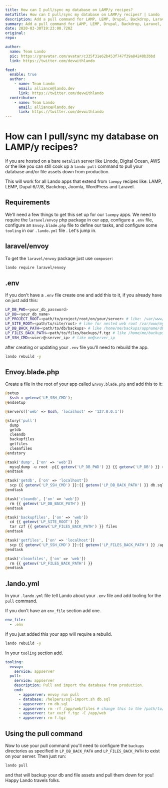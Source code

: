 ```yaml
---
title: How can I pull/sync my database on LAMP/y recipes?
metaTitle: How can I pull/sync my database on LAMP/y recipes? | Lando
description: Add a pull command for LAMP, LEMP, Drupal, Backdrop, Laravel, PHP apps hosted on metal.
summary: Add a pull command for LAMP, LEMP, Drupal, Backdrop, Laravel, PHP apps hosted on metal.
date: 2020-03-30T19:23:00.720Z
original: 
repo: 

author:
  name: Team Lando
  pic: https://gravatar.com/avatar/c335f31e62b453f747f39a84240b3bbd
  link: https://twitter.com/devwithlando

feed:
  enable: true
  author:
    - name: Team Lando
      email: alliance@lando.dev
      link: https://twitter.com/devwithlando
  contributor:
    - name: Team Lando
      email: alliance@lando.dev
      link: https://twitter.com/devwithlando
---
```


# How can I pull/sync my database on LAMP/y recipes?

<GuideHeader test="" name="Team Lando" pic="https://gravatar.com/avatar/c335f31e62b453f747f39a84240b3bbd" link="https://twitter.com/devwithlando" />
<YouTube url="" />

If you are hosted on a bare `metalish` server like Linode, Digital Ocean, AWS or the like you can still cook up a `lando pull` command to pull your database and/or 
file assets down from production.

This will work for all Lando apps that extend from `laempy` recipes like: LAMP, LEMP, Dupal 6/7/8, Backdrop, Joomla, WordPress and Laravel.

## Requirements

We'll need a few things to get this set up for our `laempy` apps. We need to require the `laravel/envoy` php package in our app, configure a `.env` file, configure an `Envoy.blade.php` file to define our tasks, and configure some `tooling` in our `.lando.yml` file
. Let's jump in.

## laravel/envoy

To get the `laravel/envoy` package just use `composer`:

```bash
lando require laravel/envoy
```

## .env

If you don't have a `.env` file create one and add this to it, if you already have on just add this:

```bash
LP_DB_PWD=<your_db_password>
LP_DB=<your_db_name>
LP_PROJECT_ROOT=<path/to/project/root/on/your/server> # like: /var/www/myapp
LP_SITE_ROOT=<path/to/site/root> # like for nested web root /var/www/myapp/web
LP_DB_BACK_PATH=<path/to/db/backups> # like /home/me/backups/appname/dbs
LP_FILES_BACK_PATH=<path/to/files/backups/f.tgz # like /home/me/backups/appname/files/f.tgz
LP_SSH_CMD=<user>@<server_ip> # like me@server_ip
```
after creating or updating your `.env` file you'll need to rebuild the app.

```bash
lando rebuild -y
```

## Envoy.blade.php

Create a file in the root of your app called `Envoy.blade.php` and add this to it:

```php
@setup
  $ssh = getenv('LP_SSH_CMD');
@endsetup

@servers(['web' => $ssh, 'localhost' => '127.0.0.1'])

@story('pull')
  dump
  getdb
  cleandb
  backupfiles
  getfiles
  cleanfiles
@endstory

@task('dump', ['on' => 'web'])
  mysqldump -u root -p{{ getenv('LP_DB_PWD') }} {{ getenv('LP_DB') }} > {{ getenv('LP_DB_BACK_PATH') }}
@endtask

@task('getdb', ['on' => 'localhost'])
  scp {{ getenv('LP_SSH_CMD') }}:{{ getenv('LP_DB_BACK_PATH') }} db.sql
@endtask

@task('cleandb', ['on' => 'web'])
  rm {{ getenv('LP_DB_BACK_PATH') }}
@endtask

@task('backupfiles', ['on' => 'web'])
  cd {{ getenv('LP_SITE_ROOT') }}
  tar czf {{ getenv('LP_FILES_BACK_PATH') }} files 
@endtask

@task('getfiles', ['on' => 'localhost'])
  scp {{ getenv('LP_SSH_CMD') }}:{{ getenv('LP_FILES_BACK_PATH') }} /app/f.tgz
@endtask

@task('cleanfiles', ['on' => 'web'])
  rm {{ getenv('LP_FILES_BACK_PATH') }}
@endtask
```

## .lando.yml

In your `.lando.yml` file tell Lando about your `.env` file and add tooling for the `pull` command.

If you don't have an `env_file` section add one.

```yaml
env_file:
  - .env
```

If you just added this your app will require a rebuild.

```bash
lando rebuild -y
```

In your `tooling` section add.

```yaml
tooling:
  envoy:
    service: appserver
  pull:
    service: appserver
    description: Pull and import the database from production.
    cmd:
      - appserver: envoy run pull
      - database: /helpers/sql-import.sh db.sql
      - appserver: rm db.sql
      - appserver: rm -rf /app/web/files # change this to the /path/to/file/assets for your app.
      - appserver: tar xvzf f.tgz -C /app/web
      - appserver: rm f.tgz
```

## Using the pull command

Now to use your pull command you'll need to configure the `backups` directories as specified in `LP_DB_BACK_PATH` and `LP_FILES_BACK_PATH` 
to exist on your server. Then just run:

```bash
lando pull
```

and that will backup your db and file assets and pull them down for you! Happy Lando travels folks. 

<GuideFooter test="" original="" repo=""/>
<Newsletter />
